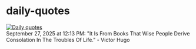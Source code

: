 # daily-quotes
[![Daily quotes](https://github.com/ceepu8/daily-quotes/actions/workflows/daily-quote.yml/badge.svg)](https://github.com/ceepu8/daily-quotes/actions/workflows/daily-quote.yml)<br/>
September 27, 2025 at 12:13 PM: "It Is From Books That Wise People Derive Consolation In The Troubles Of Life." - Victor Hugo
